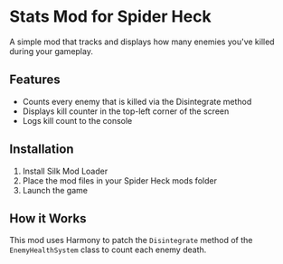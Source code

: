 # Stats Mod for Spider Heck

A simple mod that tracks and displays how many enemies you've killed during your gameplay.

## Features

- Counts every enemy that is killed via the Disintegrate method
- Displays kill counter in the top-left corner of the screen
- Logs kill count to the console

## Installation

1. Install Silk Mod Loader
2. Place the mod files in your Spider Heck mods folder
3. Launch the game

## How it Works

This mod uses Harmony to patch the `Disintegrate` method of the `EnemyHealthSystem` class to count each enemy death.
